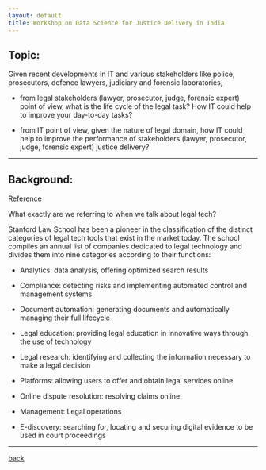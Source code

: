 ```yaml
---
layout: default
title: Workshop on Data Science for Justice Delivery in India 
---
```

<!-- # Workshop on Data Science for Justice Delivery in India (DSJDI-2022) -->
## Topic:

Given recent developments in IT and various stakeholders like police, prosecutors, defence lawyers, judiciary and forensic laboratories,

*   from legal stakeholders (lawyer, prosecutor, judge, forensic expert) point of view, what is the life cycle of the legal task? How IT could help to improve your day-to-day tasks?

*   from IT point of view, given the nature of legal domain, how IT could help to improve the performance of stakeholders (lawyer, prosecutor, judge, forensic expert) justice delivery?

***

## Background:  

[Reference](https://lawahead.ie.edu/10-trends-in-the-legal-tech-sector-for-2022/)

What exactly are we referring to when we talk about legal tech?

Stanford Law School has been a pioneer in the classification of the distinct categories of legal tech tools that exist in the market today. The school compiles an annual list of companies dedicated to legal technology and divides them into nine categories according to their functions:

* Analytics: data analysis, offering optimized search results

* Compliance: detecting risks and implementing automated control and management systems

* Document automation: generating documents and automatically managing their full lifecycle

* Legal education: providing legal education in innovative ways through the use of technology

* Legal research: identifying and collecting the information necessary to make a legal decision

* Platforms: allowing users to offer and obtain legal services online

* Online dispute resolution: resolving claims online

* Management: Legal operations

* E-discovery: searching for, locating and securing digital evidence to be used in court proceedings

***

[back](./)
